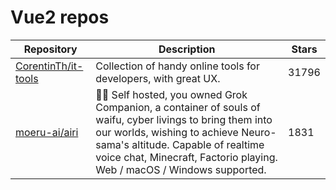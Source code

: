 # Vue2 repos

| Repository                                                    | Description                                                                                                                                                                                                                                                     | Stars |
| ------------------------------------------------------------- | --------------------------------------------------------------------------------------------------------------------------------------------------------------------------------------------------------------------------------------------------------------- | ----- |
| [CorentinTh/it-tools](https://github.com/CorentinTh/it-tools) | Collection of handy online tools for developers, with great UX.                                                                                                                                                                                                 | 31796 |
| [moeru-ai/airi](https://github.com/moeru-ai/airi)             | 💖🧸 Self hosted, you owned Grok Companion, a container of souls of waifu, cyber livings to bring them into our worlds, wishing to achieve Neuro-sama's altitude. Capable of realtime voice chat, Minecraft, Factorio playing. Web / macOS / Windows supported. | 1831  |
